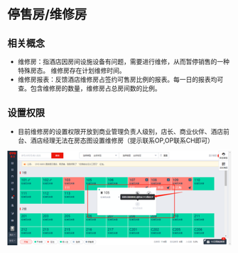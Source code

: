 # 停售房/维修房

## 相关概念

* 维修房：指酒店因房间设施设备有问题，需要进行维修，从而暂停销售的一种特殊房态。 维修房存在计划维修时间。
* 维修房报表：反馈酒店维修房占签约可售房比例的报表。每一日的报表均可查。包含维修房的数量，维修房占总房间数的比例。

## 设置权限

* 目前维修房的设置权限开放到商业管理负责人级别，店长、商业伙伴、酒店前台、酒店经理无法在房态图设置维修房（提示联系OP,OP联系CH即可）

![](../../.gitbook/assets/image%20%28115%29.png)

